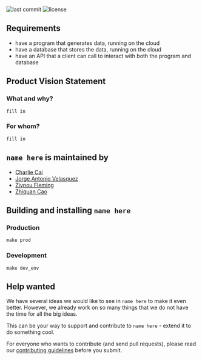 ![last commit](https://img.shields.io/github/last-commit/software-assignments-spring2022/final-project-codehunt?logo=Github)
![license](https://img.shields.io/github/license/software-assignments-spring2022/final-project-codehunt?logo=GitHub)

## Requirements

- have a program that generates data, running on the cloud
- have a database that stores the data, running on the cloud
- have an API that a client can call to interact with both the program and database


## Product Vision Statement
### What and why?
`fill in`

### For whom?
`fill in`


## `name here` is maintained by
- <a href="https://github.com/charliecai00"> Charlie Cai</a>
- <a href="https://github.com/Jorge-A-Velasquez">Jorge Antonio Velasquez</a>
- <a href="https://github.com/Gorka1">Ziynou Fleming</a>
- <a href="https://github.com">Zhiquan Cao</a>


## Building and installing `name here`
### Production
`make prod`

### Development
`make dev_env`


## Help wanted
We have several ideas we would like to see in `name here` to make it even better. However, we already work on so many things that we do not have the time for all the big ideas.

This can be your way to support and contribute to `name here` - extend it to do something cool.

For everyone who wants to contribute (and send pull requests), please read our [contributing guidelines](./CONTRIBUTING.md) before you submit.